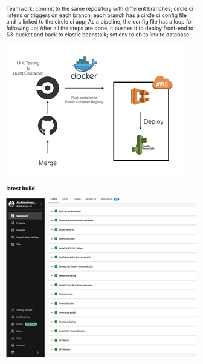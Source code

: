 Teamwork: commit to the same repository with different branches; circle ci listens or triggers on each branch; each branch has a circle ci config file and is linked to the circle ci app; As a pipeline, the config file has a loop for following up; After all the steps are done, it pushes it to deploy front-end to S3-bucket and back to elastic beanstalk; set env to eb to link to database


![circle](/screenshots/circle.jpeg)

#### latest build 

![build](/screenshots/circle%20ci%20steps/build.PNG)